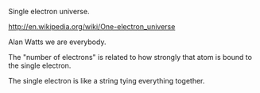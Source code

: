 Single electron universe.

<a href="http://en.wikipedia.org/wiki/One-electron_universe" target="_blank">http://en.wikipedia.org/wiki/One-electron_universe</a>

Alan Watts we are everybody.

The "number of electrons" is related to how strongly that atom is bound to the single electron.

The single electron is like a string tying everything together.

